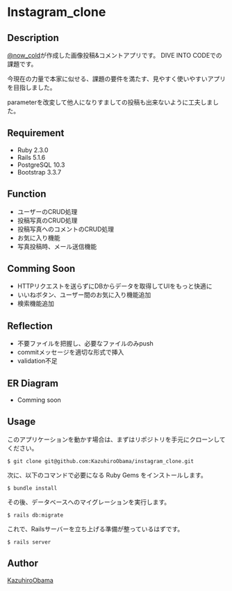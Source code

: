 Instagram_clone
========

## Description
[@now_cold](https://twitter.com/now_cold?lang=ja)が作成した画像投稿&コメントアプリです。
DIVE INTO CODEでの課題です。

今現在の力量で本家に似せる、課題の要件を満たす、見やすく使いやすいアプリを目指しました。

parameterを改変して他人になりすましての投稿も出来ないように工夫しました。

## Requirement
- Ruby 2.3.0
- Rails 5.1.6
- PostgreSQL 10.3
- Bootstrap 3.3.7

## Function
- ユーザーのCRUD処理
- 投稿写真のCRUD処理
- 投稿写真へのコメントのCRUD処理
- お気に入り機能
- 写真投稿時、メール送信機能

## Comming Soon
- HTTPリクエストを送らずにDBからデータを取得してUIをもっと快適に
- いいねボタン、ユーザー間のお気に入り機能追加
- 検索機能追加

## Reflection
- 不要ファイルを把握し、必要なファイルのみpush
- commitメッセージを適切な形式で挿入
- validation不足

## ER Diagram
- Comming soon

## Usage
このアプリケーションを動かす場合は、まずはリポジトリを手元にクローンしてください。

```
$ git clone git@github.com:KazuhiroObama/instagram_clone.git
```

次に、以下のコマンドで必要になる Ruby Gems をインストールします。

```
$ bundle install
```

その後、データベースへのマイグレーションを実行します。

```
$ rails db:migrate
```

これで、Railsサーバーを立ち上げる準備が整っているはずです。

```
$ rails server
```

## Author
[KazuhiroObama](https://github.com/KazuhiroObama)


